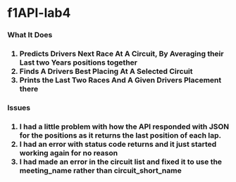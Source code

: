 # f1API-lab4
<h3>What It Does<h3>

1. Predicts Drivers Next Race At A Circuit, By Averaging their Last two Years positions together
2. Finds A Drivers Best Placing At A Selected Circuit
3. Prints the Last Two Races And A Given Drivers Placement there

<h3>Issues<h3>

1. I had a little problem with how the API responded with JSON for the positions as it returns the last position of each lap. 
2. I had an error with status code returns and it just started working again for no reason
3. I had made an error in the circuit list and fixed it to use the meeting_name rather than circuit_short_name